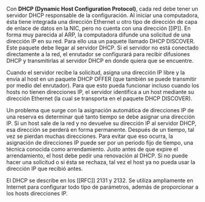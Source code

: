 Con **DHCP (Dynamic Host Configuration Protocol)**, cada red debe tener un servidor DHCP responsable de la configuración. Al iniciar una computadora, ésta tiene integrada una dirección Ethernet u otro tipo de dirección de capa de enlace de datos en la NIC, pero no cuenta con una dirección [[IP]]. En forma muy parecida al ARP, la computadora difunde una solicitud de una dirección IP en su red. Para ello usa un paquete llamado DHCP DISCOVER. Este paquete debe llegar al servidor DHCP. Si el servidor no está conectado directamente a la red, el enrutador se configurará para recibir difusiones DHCP y transmitirlas al servidor DHCP en donde quiera que se encuentre.

Cuando el servidor recibe la solicitud, asigna una dirección IP libre y la envía al host en un paquete DHCP OFFER (que también se puede transmitir por medio del enrutador). Para que esto pueda funcionar incluso cuando los hosts no tienen direcciones IP, el servidor identifica a un host mediante su dirección Ethernet (la cual se transporta en el paquete DHCP DISCOVER).

Un problema que surge con la asignación automática de direcciones IP de una reserva es determinar qué tanto tiempo se debe asignar una dirección IP. Si un host sale de la red y no devuelve su dirección IP al servidor DHCP, esa dirección se perderá en forma permanente. Después de un tiempo, tal vez se pierdan muchas direcciones. Para evitar que eso ocurra, la asignación de direcciones IP puede ser por un periodo fijo de tiempo, una técnica conocida como arrendamiento. Justo antes de que expire el arrendamiento, el host debe pedir una renovación al DHCP. Si no puede hacer una solicitud o si ésta se rechaza, tal vez el host ya no pueda usar la dirección IP que recibió antes.

El DHCP se describe en los [[RFC]] 2131 y 2132. Se utiliza ampliamente en Internet para configurar todo tipo de parámetros, además de proporcionar a los hosts direcciones IP.
